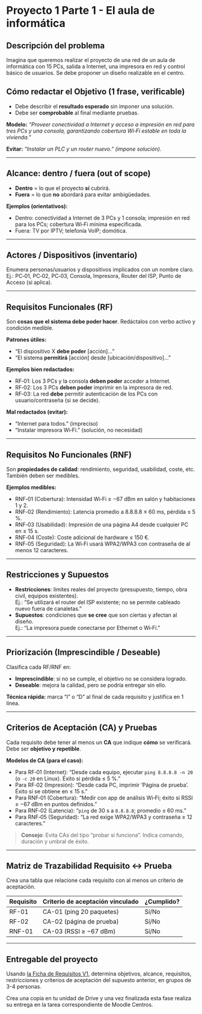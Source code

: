 # Proyecto 1 Parte 1 - El aula de informática

## Descripción del problema

Imagina que queremos realizar el proyecto de una red de un aula de informática con 15 PCs, salida a Internet, una impresora en red y control básico de usuarios. Se debe proponer un diseño realizable en el centro.

## Cómo redactar el **Objetivo** (1 frase, verificable)

- Debe describir el **resultado esperado** sin imponer una solución.
- Debe ser **comprobable** al final mediante pruebas.

**Modelo:** *“Proveer conectividad a Internet y acceso a impresión en red para tres PCs y una consola, garantizando cobertura Wi‑Fi estable en toda la vivienda.”*

**Evitar:** *“Instalar un PLC y un router nuevo.” (impone solución).*

---

## **Alcance**: dentro / fuera (out of scope)

- **Dentro** = lo que el proyecto **sí** cubrirá.  
- **Fuera** = lo que **no** abordará para evitar ambigüedades.

**Ejemplos (orientativos):**  
- Dentro: conectividad a Internet de 3 PCs y 1 consola; impresión en red para los PCs; cobertura Wi‑Fi mínima especificada.  
- Fuera: TV por IPTV; telefonía VoIP; domótica.

---

## **Actores / Dispositivos** (inventario)

Enumera personas/usuarios y dispositivos implicados con un nombre claro.  
Ej.: PC‑01, PC‑02, PC‑03, Consola, Impresora, Router del ISP, Punto de Acceso (si aplica).

---

## **Requisitos Funcionales (RF)**

Son **cosas que el sistema debe poder hacer**. Redáctalos con verbo activo y condición medible.

**Patrones útiles:**  
- “El dispositivo X **debe poder** [acción]…”  
- “El sistema **permitirá** [acción] desde [ubicación/dispositivo]…”

**Ejemplos bien redactados:**  
- RF‑01: Los 3 PCs y la consola **deben poder** acceder a Internet.  
- RF‑02: Los 3 PCs **deben poder** imprimir en la impresora de red.  
- RF‑03: La red **debe** permitir autenticación de los PCs con usuario/contraseña (si se decide).

**Mal redactados (evitar):**  
- “Internet para todos.” (impreciso)  
- “Instalar impresora Wi‑Fi.” (solución, no necesidad)

---

## **Requisitos No Funcionales (RNF)**

Son **propiedades de calidad**: rendimiento, seguridad, usabilidad, coste, etc. También deben ser medibles.

**Ejemplos medibles:**  
- RNF‑01 (Cobertura): Intensidad Wi‑Fi ≥ −67 dBm en salón y habitaciones 1 y 2.  
- RNF‑02 (Rendimiento): Latencia promedio a 8.8.8.8 ≤ 60 ms, pérdida ≤ 5 %.  
- RNF‑03 (Usabilidad): Impresión de una página A4 desde cualquier PC en ≤ 15 s.  
- RNF‑04 (Coste): Coste adicional de hardware ≤ 150 €.  
- RNF‑05 (Seguridad): La Wi‑Fi usará WPA2/WPA3 con contraseña de al menos 12 caracteres.

---

## **Restricciones** y **Supuestos**

- **Restricciones**: límites reales del proyecto (presupuesto, tiempo, obra civil, equipos existentes).  
  Ej.: “Se utilizará el router del ISP existente; no se permite cableado nuevo fuera de canaletas.”  
- **Supuestos**: condiciones que **se cree** que son ciertas y afectan al diseño.  
  Ej.: “La impresora puede conectarse por Ethernet o Wi‑Fi.”


---

## **Priorización** (Imprescindible / Deseable)

Clasifica cada RF/RNF en:  
- **Imprescindible**: si no se cumple, el objetivo no se considera logrado.  
- **Deseable**: mejora la calidad, pero se podría entregar sin ello.

**Técnica rápida:** marca “I” o “D” al final de cada requisito y justifica en 1 línea.

---

## **Criterios de Aceptación (CA)** y **Pruebas**

Cada requisito debe tener al menos un **CA** que indique **cómo** se verificará. Debe ser **objetivo y repetible**.

**Modelos de CA (para el caso):**  
- Para RF‑01 (Internet): “Desde cada equipo, ejecutar `ping 8.8.8.8 -n 20` (o `-c 20` en Linux). Éxito si pérdida ≤ 5 %.”  
- Para RF‑02 (Impresión): “Desde cada PC, imprimir ‘Página de prueba’. Éxito si se obtiene en ≤ 15 s.”  
- Para RNF‑01 (Cobertura): “Medir con app de análisis Wi‑Fi; éxito si RSSI ≥ −67 dBm en puntos definidos.”  
- Para RNF‑02 (Latencia): “`ping` de 30 s a `8.8.8.8`; promedio ≤ 60 ms.”  
- Para RNF‑05 (Seguridad): “La red exige WPA2/WPA3 y contraseña ≥ 12 caracteres.”

> **Consejo**: Evita CAs del tipo “probar si funciona”. Indica comando, duración y umbral de éxito.

---

## **Matriz de Trazabilidad** Requisito ↔ Prueba

Crea una tabla que relacione cada requisito con al menos un criterio de aceptación.

| Requisito | Criterio de aceptación vinculado | ¿Cumplido? |
|-----------|----------------------------------|------------|
| RF-01     | CA-01 (ping 20 paquetes)         | Sí/No      |
| RF-02     | CA-02 (página de prueba)         | Sí/No      |
| RNF-01    | CA-03 (RSSI ≥ −67 dBm)           | Sí/No      |

---

## Entregable del proyecto

Usando [la Ficha de Requisitos V1](https://docs.google.com/document/d/15XYdvNTYeuwKqG7BCrAWtBfALaQJ4Q5vrzLVDLNXVok/edit?usp=sharing), determina objetivos, alcance, requisitos, restricciones y criterios de aceptación del supuesto anterior, en grupos de 3-4 personas.

Crea una copia en tu unidad de Drive y una vez finalizada esta fase realiza su entrega en la tarea correspondiente de Moodle Centros.